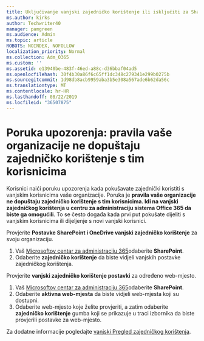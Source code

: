 ```yaml
---
title: Uključivanje vanjski zajedničko korištenje ili isključiti za SharePoint
ms.author: kirks
author: Techwriter40
manager: pamgreen
ms.audience: Admin
ms.topic: article
ROBOTS: NOINDEX, NOFOLLOW
localization_priority: Normal
ms.collection: Adm_O365
ms.custom: ''
ms.assetid: e13940be-483f-46ed-a88c-d36bbaf04ad5
ms.openlocfilehash: 30f4b30a86f6c65ff1dc348c279341e299b0275b
ms.sourcegitcommit: 1d98db8acb9959aba3b5e308a567ade6b62da56c
ms.translationtype: MT
ms.contentlocale: hr-HR
ms.lasthandoff: 08/22/2019
ms.locfileid: "36507875"
---
```

# <a name="warning-message-your-organizations-policies-dont-allow-you-to-share-with-these-users"></a>Poruka upozorenja: pravila vaše organizacije ne dopuštaju zajedničko korištenje s tim korisnicima

Korisnici naići poruku upozorenja kada pokušavate zajednički koristiti s vanjskim korisnicima vaše organizacije. Poruka je **pravila vaše organizacije ne dopuštaju zajedničko korištenje s tim korisnicima. Idi na vanjski zajedničkog korištenja u centru za administraciju sistema Office 365 da biste ga omogućili**. To se često događa kada prvi put pokušate dijeliti s vanjskim korisnicima ili dijeljenje s novi vanjski korisnici.

Provjerite **Postavke SharePoint i OneDrive vanjski zajedničko korištenje** za svoju organizaciju.

1. Vaš [Microsoftov centar za administraciju 365](https://admin.microsoft.com/AdminPortal/Home#/homepage">https://admin.microsoft.com/)odaberite **SharePoint**.
3. Odaberite **zajedničko korištenje** da biste vidjeli vanjskih postavke zajedničkog korištenja.

Provjerite **vanjski zajedničko korištenje postavki** za određeno web-mjesto.

1. Vaš [Microsoftov centar za administraciju 365](https://admin.microsoft.com/AdminPortal/Home#/homepage">https://admin.microsoft.com/)odaberite **SharePoint**.
2. Odaberite **aktivna web-mjesta** da biste vidjeli web-mjesta koji su dostupni.
3. Odaberite web-mjesto koje želite provjeriti, a zatim odaberite **zajedničko korištenje** gumba koji se prikazuje u traci izbornika da biste provjerili postavke za web-mjesto.

Za dodatne informacije pogledajte [vanjski Pregled zajedničkog korištenja](https://docs.microsoft.com/sharepoint/external-sharing-overview).